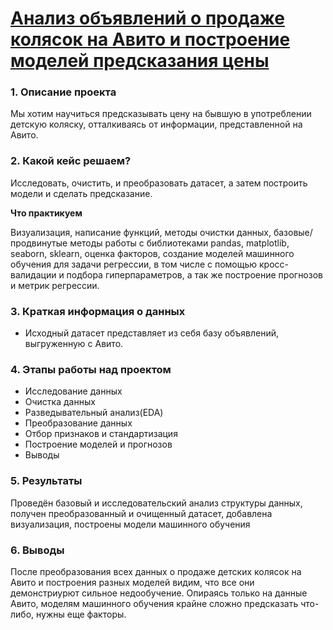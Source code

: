 # [Анализ объявлений о продаже колясок на Авито и построение моделей предсказания цены](https://github.com/tatyen-y/projects/blob/master/diploma/baby_carriages.ipynb)

### 1. Описание проекта
Мы хотим научиться предсказывать цену на бывшую в употреблении детскую коляску, отталкиваясь от информации, представленной на Авито. 

### 2. Какой кейс решаем?
Исследовать, очистить, и преобразовать датасет, а затем построить модели и сделать предсказание. 

**Что практикуем**

Визуализация, написание функций, методы очистки данных, базовые/продвинутые методы работы с библиотеками pandas, matplotlib, seaborn,
sklearn, оценка факторов, создание моделей машинного обучения для задачи регрессии, в том числе с помощью
кросс-валидации и подбора гиперпараметров, а так же построение прогнозов и метрик регрессии.

### 3. Краткая информация о данных
- Исходный датасет представляет из себя базу объявлений, выгруженную с Авито.

### 4. Этапы работы над проектом
- Исследование данных
- Очистка данных
- Разведывательный анализ(EDA)
- Преобразование данных
- Отбор признаков и стандартизация
- Построение моделей и прогнозов
- Выводы

### 5. Результаты
Проведён базовый и исследовательский анализ структуры данных, получен преобразованный и очищенный датасет, добавлена визуализация, построены модели машинного обучения

### 6. Выводы
После преобразования всех данных о продаже детских колясок на Авито и построения разных моделей видим, что все они демонстриурют сильное недообучение. Опираясь только на данные Авито, моделям машинного обучения крайне сложно предсказать что-либо, нужны еще факторы.







